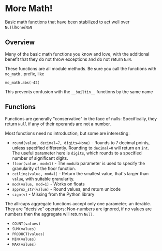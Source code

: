 
# More Math!  

Basic math functions that have been stabilized to act well over `Null`/`None`/`NaN`

## Overview

Many of the basic math functions you know and love, with the additional benefit 
that they do not throw exceptions and do not return `NaN`. 

These functions are all module methods. Be sure you call the functions 
with `mo_math.` prefix, like 

	mo_math.abs(-42)

This prevents confusion with the `__builtin__` functions by the same name   


## Functions

Functions are generally "conservative" in the face of nulls: Specifically, they return `Null` if any of their operands are not a number.

Most functions need no introduction, but some are interesting:

- `round(value, decimal=7, digits=None)` - Rounds to 7 decimal points, unless specified differently.  Rounding to `decimal=0` will return an `int`. The useful parameter here is `digits`, which rounds to a specified number of significant digits.
- `floor(value, mod=1)` - The `mod`ulo parameter is used to specify the granularity of the floor function.
- `ceiling(value, mod=1)` - Return the smallest value, that's larger than `value`, with suitable granularity.
- `mod(value, mod=1)` - Works on floats
- `approx_str(value)` - Round values, and return unicode 
- `sign(v)` - Missing from the Python library 


The all-caps aggregate functions accept only one parameter; an iterable. They are "decisive" operators: Non-numbers are ignored, if no values are numbers then the aggregate will return `Null`.

- `COUNT(values)`
- `SUM(values)` 
- `PRODUCT(values)` 
- `MIN(values)` 
- `MAX(values)` 

